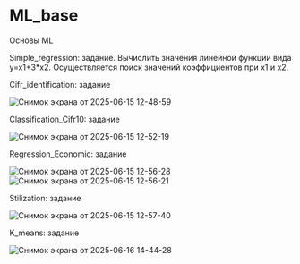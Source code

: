 # ML_base
Основы ML

Simple_regression: задание. Вычислить значения линейной функции вида y=x1+3*x2. Осуществляется поиск значений коэффициентов при x1 и x2.

Cifr_identification: задание

![Снимок экрана от 2025-06-15 12-48-59](https://github.com/user-attachments/assets/6fb72eed-8a85-4608-a29f-cbc57a74bdc6)

Classification_Cifr10: задание 

![Снимок экрана от 2025-06-15 12-52-19](https://github.com/user-attachments/assets/6995fff3-3164-4e46-99af-e1347c3041a4)

Regression_Economic: задание

![Снимок экрана от 2025-06-15 12-56-28](https://github.com/user-attachments/assets/93f2a1e3-4e31-49bf-9c9e-077f9f35253a)
![Снимок экрана от 2025-06-15 12-56-21](https://github.com/user-attachments/assets/46c50c5f-4a68-4414-8e19-fe94c4280eba)

Stilization: задание

![Снимок экрана от 2025-06-15 12-57-40](https://github.com/user-attachments/assets/ccd6f25a-6ba1-46c1-9f71-b1d85a39cbdc)

K_means: задание

![Снимок экрана от 2025-06-16 14-44-28](https://github.com/user-attachments/assets/7333fbd8-39f6-4b0c-b86d-9e9342637a48)


